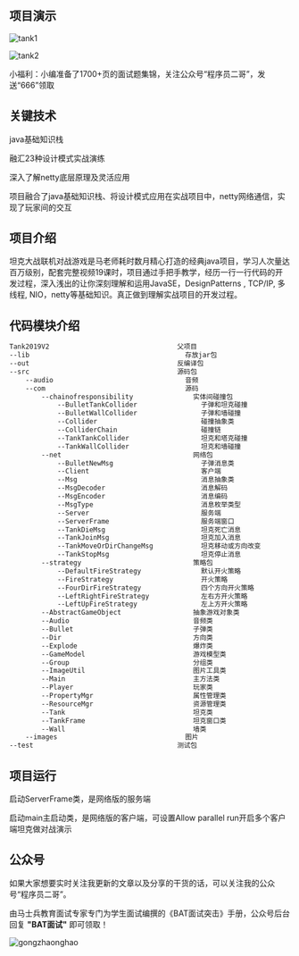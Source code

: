 ## 项目演示

![tank1](https://github.com/mashibingcollege/tankwar/blob/main/Tank2019V2/src/readmejpg/tank1.png)


![tank2](https://github.com/mashibingcollege/tankwar/blob/main/Tank2019V2/src/readmejpg/tank2.png)

小福利：小编准备了1700+页的面试题集锦，关注公众号“程序员二哥”，发送“666”领取

## 关键技术

java基础知识栈

融汇23种设计模式实战演练

深入了解netty底层原理及灵活应用

项目融合了java基础知识栈、将设计模式应用在实战项目中，netty网络通信，实现了玩家间的交互



## 项目介绍

坦克大战联机对战游戏是马老师耗时数月精心打造的经典java项目，学习人次量达百万级别，配套完整视频19课时，项目通过手把手教学，经历一行一行代码的开发过程，深入浅出的让你深刻理解和运用JavaSE，DesignPatterns , TCP/IP, 多线程, NIO，netty等基础知识。真正做到理解实战项目的开发过程。



## 代码模块介绍

```xml
Tank2019V2                                父项目
--lib   	                                存放jar包
--out                                     反编译包
--src                                     源码包
	--audio                                 音频
	--com                                   源码
		--chainofresponsibility               实体间碰撞包
			--BulletTankCollider                子弹和坦克碰撞
			--BulletWallCollider                子弹和墙碰撞
			--Collider                          碰撞抽象类
			--ColliderChain                     碰撞链
			--TankTankCollider                  坦克和塔克碰撞
			--TankWallCollider                  坦克和墙碰撞
		--net                                 网络包
			--BulletNewMsg                      子弹消息类
			--Client                            客户端
			--Msg                               消息抽象类
			--MsgDecoder                        消息解码
			--MsgEncoder                        消息编码
			--MsgType                           消息枚举类型
			--Server                            服务端
			--ServerFrame                       服务端窗口
			--TankDieMsg                        坦克死亡消息
			--TankJoinMsg                       坦克加入消息
			--TankMoveOrDirChangeMsg            坦克移动或方向改变
			--TankStopMsg                       坦克停止消息
		--strategy                            策略包
			--DefaultFireStrategy               默认开火策略
			--FireStrategy                      开火策略
			--FourDirFireStrategy               四个方向开火策略
			--LeftRightFireStrategy             左右方开火策略
			--LeftUpFireStrategy                左上方开火策略
		--AbstractGameObject                  抽象游戏对象类
		--Audio                               音频类
		--Bullet                              子弹类
		--Dir                                 方向类
		--Explode                             爆炸类
		--GameModel                           游戏模型类
		--Group                               分组类
		--ImageUtil                           图片工具类
		--Main                                主方法类
		--Player                              玩家类
		--PropertyMgr                         属性管理类
		--ResourceMgr                         资源管理类
		--Tank                                坦克类
		--TankFrame                           坦克窗口类
		--Wall                                墙类
	--images                                图片
--test                                    测试包
```



## 项目运行

启动ServerFrame类，是网络版的服务端

启动main主启动类，是网络版的客户端，可设置Allow parallel run开启多个客户端坦克做对战演示



## 公众号

如果大家想要实时关注我更新的文章以及分享的干货的话，可以关注我的公众号“程序员二哥”。

由马士兵教育面试专家专门为学生面试编撰的《BAT面试突击》手册，公众号后台回复 **"BAT面试"** 即可领取！

![gongzhaonghao](https://github.com/mashibingcollege/tankwar/blob/main/Tank2019V2/src/readmejpg/gongzhaonghao.png)

